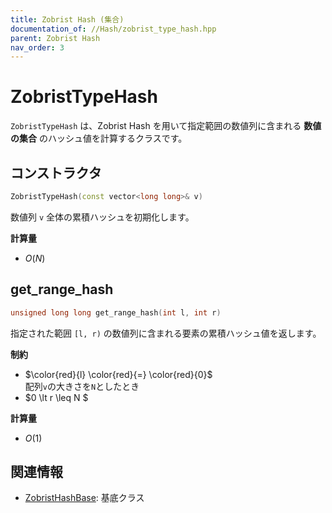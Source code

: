 ```yaml
---
title: Zobrist Hash (集合)
documentation_of: //Hash/zobrist_type_hash.hpp
parent: Zobrist Hash
nav_order: 3
---
```


# ZobristTypeHash
`ZobristTypeHash` は、Zobrist Hash を用いて指定範囲の数値列に含まれる  **数値の集合** のハッシュ値を計算するクラスです。  

## コンストラクタ
```cpp
ZobristTypeHash(const vector<long long>& v)
```

数値列 `v` 全体の累積ハッシュを初期化します。

**計算量**
- $O(N)$

## get_range_hash
```cpp
unsigned long long get_range_hash(int l, int r)
```
指定された範囲 `[l, r)` の数値列に含まれる要素の累積ハッシュ値を返します。

**制約**
- $\color{red}{l} \color{red}{=} \color{red}{0}$  
配列`v`の大きさを`N`としたとき
- $0 \lt r \leq N $

**計算量**
- $O(1)$

## 関連情報
- [ZobristHashBase](zobrist_hash_base.hpp): 基底クラス